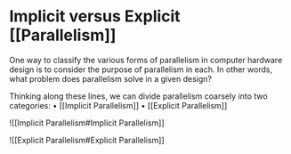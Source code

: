 # Implicit versus Explicit [[Parallelism]]

One way to classify the various forms of parallelism in computer hardware design is to consider the purpose of parallelism in each. In other words, what problem does parallelism solve in a given design? 

Thinking along these lines, we can divide parallelism coarsely into two categories:
• [[Implicit Parallelism]]
• [[Explicit Parallelism]]

![[Implicit Parallelism#Implicit Parallelism]]

![[Explicit Parallelism#Explicit Parallelism]]
